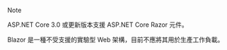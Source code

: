 > [!NOTE]
> ASP.NET Core 3.0 或更新版本支援 ASP.NET Core Razor 元件。
>
> Blazor 是一種不受支援的實驗型 Web 架構，目前不應將其用於生產工作負載。
